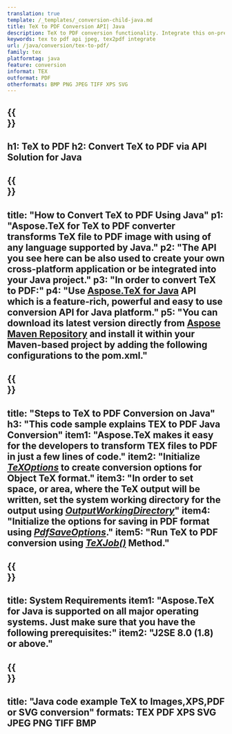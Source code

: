 ```yaml
---
translation: true
template: /_templates/_conversion-child-java.md
title: TeX to PDF Conversion API| Java 
description: TeX to PDF conversion functionality. Integrate this on-premise Java library into your project or use cross-platform applications to convert TeX to PDF.
keywords: tex to pdf api jpeg, tex2pdf integrate
url: /java/conversion/tex-to-pdf/
family: tex
platformtag: java
feature: conversion
informat: TEX
outformat: PDF
otherformats: BMP PNG JPEG TIFF XPS SVG
---
```



{{<section banner>}}
---
h1: TeX to PDF
h2: Convert TeX to PDF via API Solution for Java
---

{{<section overview>}}
---
title: "How to Convert TeX to PDF Using Java"
p1: "Aspose.TeX for TeX to PDF converter transforms TeX file to PDF image with using of any language supported by Java."
p2: "The API you see here can be also used to create your own cross-platform application or be integrated into your Java project."
p3: "In order to convert TeX to PDF:"
p4: "Use [Aspose.TeX for Java](https://products.aspose.com/tex/java) API which is a feature-rich, powerful and easy to use conversion API for Java platform."
p5: "You can download its latest version directly from [Aspose Maven Repository](https://repository.aspose.com/tex/) and install it within your Maven-based project by adding the following configurations to the pom.xml."
---

{{<section feature1>}}
---
title: "Steps to TeX to PDF Conversion on Java"
h3: "This code sample explains TEX to PDF Java Conversion"
item1: "Aspose.TeX makes it easy for the developers to transform TEX files to PDF in just a few lines of code."
item2: "Initialize [*TeXOptions*](https://reference.aspose.com/tex/java/com.aspose.tex/TeXOptions) to create conversion options for Object TeX format."
item3: "In order to set space, or area, where the TeX output will be written, set the system working directory for the output using [*OutputWorkingDirectory*](https://reference.aspose.com/tex/java/com.aspose.tex/TeXOptions#getOutputWorkingDirectory--)"
item4: "Initialize the options for saving in PDF format using [*PdfSaveOptions*](https://reference.aspose.com/tex/java/com.aspose.tex.rendering/PdfSaveOptions)."
item5: "Run TeX to PDF conversion using [*TeXJob()*](https://reference.aspose.com/tex/java/com.aspose.tex/TeXJob) Method."
---

{{<section feature2>}}
---
title: System Requirements
item1: "Aspose.TeX for Java is supported on all major operating systems. Just make sure that you have the following prerequisites:"
item2: "J2SE 8.0 (1.8) or above."
---

{{<section widget>}}
---
title: "Java code example TeX to Images,XPS,PDF or SVG conversion"
formats: TEX PDF XPS SVG JPEG PNG TIFF BMP
---